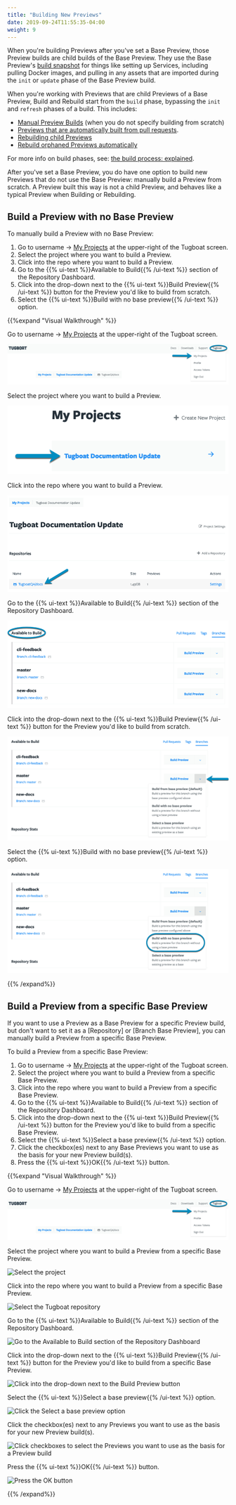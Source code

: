 ```yaml
---
title: "Building New Previews"
date: 2019-09-24T11:55:35-04:00
weight: 9
---
```


When you're building Previews after you've set a Base Preview, those Preview builds are child builds of the Base
Preview. They use the Base Preview's [build snapshot](../../preview-deep-dive/how-previews-work/#the-build-snapshot) for
things like setting up Services, including pulling Docker images, and pulling in any assets that are imported during the
`init` or `update` phase of the Base Preview build.

When you're working with Previews that are child Previews of a Base Preview, Build and Rebuild start from the `build`
phase, bypassing the `init` and `refresh` phases of a build. This includes:

- [Manual Preview Builds](../../administer-previews/build-previews/#manually-build-a-preview) (when you do not specify
  building from scratch)
- [Previews that are automatically built from pull requests](../../automate-previews/auto-generate).
- [Rebuilding child Previews](../../administer-previews/change-or-update-previews/#rebuild-previews)
- [Rebuild orphaned Previews automatically](../../../setting-up-tugboat/select-repo-settings/#rebuild-orphaned-previews-automatically)

For more info on build phases, see:
[the build process: explained](../../preview-deep-dive/how-previews-work/#the-build-process-explained).

After you've set a Base Preview, you do have one option to build new Previews that do not use the Base Preview: manually
build a Preview from scratch. A Preview built this way is not a child Preview, and behaves like a typical Preview when
Building or Rebuilding.

## Build a Preview with no Base Preview

To manually build a Preview with no Base Preview:

1. Go to username -> [My Projects](https://dashboard.tugboat.qa/projects) at the upper-right of the Tugboat screen.
2. Select the project where you want to build a Preview.
3. Click into the repo where you want to build a Preview.
4. Go to the {{% ui-text %}}Available to Build{{% /ui-text %}} section of the Repository Dashboard.
5. Click into the drop-down next to the {{% ui-text %}}Build Preview{{% /ui-text %}} button for the Preview you'd like
   to build from scratch.
6. Select the {{% ui-text %}}Build with no base preview{{% /ui-text %}} option.

{{%expand "Visual Walkthrough" %}}

Go to username -> [My Projects](https://dashboard.tugboat.qa/projects) at the upper-right of the Tugboat screen.

![Go to username -> My Projects](/_images/go-to-user-my-projects.png)

Select the project where you want to build a Preview.

![Select the project](/_images/select-a-project.png)

Click into the repo where you want to build a Preview.

![Click into Tugboat repository](/_images/click-into-tugboat-repository.png)

Go to the {{% ui-text %}}Available to Build{{% /ui-text %}} section of the Repository Dashboard.

![Scroll to Available to Build](/_images/scroll-to-available-to-build.png)

Click into the drop-down next to the {{% ui-text %}}Build Preview{{% /ui-text %}} button for the Preview you'd like to
build from scratch.

![Go to the Build Preview drop-down menu](/_images/go-to-build-preview-drop-down.png)

Select the {{% ui-text %}}Build with no base preview{{% /ui-text %}} option.

![Select Build with no base preview](/_images/select-build-with-no-base-preview.png)

{{% /expand%}}

## Build a Preview from a specific Base Preview

If you want to use a Preview as a Base Preview for a specific Preview build, but don't want to set it as a [Repository]
or [Branch Base Preview], you can manually build a Preview from a specific Base Preview.

To build a Preview from a specific Base Preview:

1. Go to username -> [My Projects](https://dashboard.tugboat.qa/projects) at the upper-right of the Tugboat screen.
2. Select the project where you want to build a Preview from a specific Base Preview.
3. Click into the repo where you want to build a Preview from a specific Base Preview.
4. Go to the {{% ui-text %}}Available to Build{{% /ui-text %}} section of the Repository Dashboard.
5. Click into the drop-down next to the {{% ui-text %}}Build Preview{{% /ui-text %}} button for the Preview you'd like
   to build from a specific Base Preview.
6. Select the {{% ui-text %}}Select a base preview{{% /ui-text %}} option.
7. Click the checkbox(es) next to any Base Previews you want to use as the basis for your new Preview build(s).
8. Press the {{% ui-text %}}OK{{% /ui-text %}} button.

{{%expand "Visual Walkthrough" %}}

Go to username -> [My Projects](https://dashboard.tugboat.qa/projects) at the upper-right of the Tugboat screen.

![Go to username -> My Projects](/_images/go-to-user-my-projects.png)

Select the project where you want to build a Preview from a specific Base Preview.

![Select the project](/_images/select-project-to-set-base-preview.png)

Click into the repo where you want to build a Preview from a specific Base Preview.

![Select the Tugboat repository](/_images/select-repo-to-set-base-preview.png)

Go to the {{% ui-text %}}Available to Build{{% /ui-text %}} section of the Repository Dashboard.

![Go to the Available to Build section of the Repository Dashboard](/_images/go-to-available-to-build.png)

Click into the drop-down next to the {{% ui-text %}}Build Preview{{% /ui-text %}} button for the Preview you'd like to
build from a specific Base Preview.

![Click into the drop-down next to the Build Preview button](/_images/click-into-drop-down-next-to-build-preview.png)

Select the {{% ui-text %}}Select a base preview{{% /ui-text %}} option.

![Click the Select a base preview option](/_images/click-select-a-base-preview.png)

Click the checkbox(es) next to any Previews you want to use as the basis for your new Preview build(s).

![Click checkboxes to select the Previews you want to use as the basis for a Preview build](/_images/select-previews-to-use-as-base-preview.png)

Press the {{% ui-text %}}OK{{% /ui-text %}} button.

![Press the OK button](/_images/specify-base-previews-for-preview-build-press-ok.png)

{{% /expand%}}
